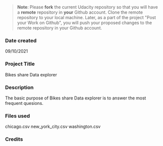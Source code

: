 >**Note**: Please **fork** the current Udacity repository so that you will have a **remote** repository in **your** Github account. Clone the remote repository to your local machine. Later, as a part of the project "Post your Work on Github", you will push your proposed changes to the remote repository in your Github account.

### Date created
09/10/2021

### Project Title
Bikes share Data explorer
### Description
The basic purpose of Bikes share Data explorer is  to answer the most frequent quesions.

### Files used
chicago.csv
new_york_city.csv
washington.csv

### Credits


